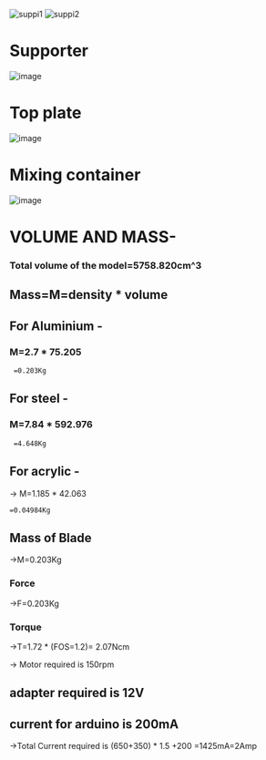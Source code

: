 ![suppi1](https://user-images.githubusercontent.com/105410096/185624564-de2bc2fd-36ba-4601-baf3-bcf5682cfe84.jpeg)
![suppi2](https://user-images.githubusercontent.com/105410096/185624734-4c9d5711-ab21-4c2c-8d89-b924f4cf7fc7.jpeg)

# Supporter
![image](https://user-images.githubusercontent.com/105410096/186073391-9719e3d0-ecaf-41bf-8e0b-68c687aa72ba.png)

# Top plate
![image](https://user-images.githubusercontent.com/105410096/186073534-5593c038-6fdf-4cc4-b2dc-20f7056b0319.png)

# Mixing container
![image](https://user-images.githubusercontent.com/105410096/186073657-9d4676db-fff1-4ce2-9bea-218e7e41c76b.png)






# VOLUME AND MASS-
### Total volume of the model=5758.820cm^3
## Mass=M=density * volume

## For Aluminium -
### M=2.7 * 75.205
     =0.203Kg
## For steel -
### M=7.84 * 592.976

     =4.648Kg
## For acrylic -
-> M=1.185 * 42.063

    =0.04984Kg

## Mass of Blade

->M=0.203Kg

### Force

->F=0.203Kg

### Torque

->T=1.72 * (FOS=1.2)= 2.07Ncm

-> Motor required is 150rpm

## adapter required is 12V

## current for arduino is 200mA

->Total Current required is (650+350) * 1.5 +200 =1425mA=2Amp

